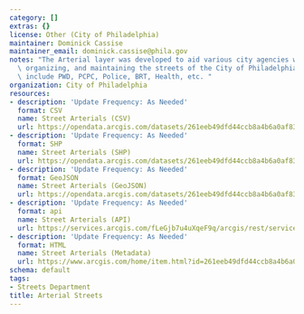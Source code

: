 ```yaml
---
category: []
extras: {}
license: Other (City of Philadelphia)
maintainer: Dominick Cassise
maintainer_email: dominick.cassise@phila.gov
notes: "The Arterial layer was developed to aid various city agencies with planning,\
  \ organizing, and maintaining the streets of the City of Philadelphia.  These agencies\
  \ include PWD, PCPC, Police, BRT, Health, etc. "
organization: City of Philadelphia
resources:
- description: 'Update Frequency: As Needed'
  format: CSV
  name: Street Arterials (CSV)
  url: https://opendata.arcgis.com/datasets/261eeb49dfd44ccb8a4b6a0af830fdc8_0.csv
- description: 'Update Frequency: As Needed'
  format: SHP
  name: Street Arterials (SHP)
  url: https://opendata.arcgis.com/datasets/261eeb49dfd44ccb8a4b6a0af830fdc8_0.zip
- description: 'Update Frequency: As Needed'
  format: GeoJSON
  name: Street Arterials (GeoJSON)
  url: https://opendata.arcgis.com/datasets/261eeb49dfd44ccb8a4b6a0af830fdc8_0.geojson
- description: 'Update Frequency: As Needed'
  format: api
  name: Street Arterials (API)
  url: https://services.arcgis.com/fLeGjb7u4uXqeF9q/arcgis/rest/services/Streets_Arterials/FeatureServer/0/query?outFields=*&where=1%3D1
- description: 'Update Frequency: As Needed'
  format: HTML
  name: Street Arterials (Metadata)
  url: https://www.arcgis.com/home/item.html?id=261eeb49dfd44ccb8a4b6a0af830fdc8
schema: default
tags:
- Streets Department
title: Arterial Streets
---
```

